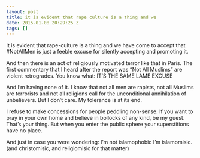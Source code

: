 ```yaml
---
layout: post
title: it is evident that rape culture is a thing and we
date: 2015-01-08 20:29:25 Z
tags: []
---
```

It is evident that rape-culture is a thing and we have come to accept that #NotAllMen is just a feeble excuse for silently accepting and promoting it.

And then there is an act of religiously motivated terror like that in Paris. The first commentary that I heard after the report was “Not All Muslims” are violent retrogrades. You know what: IT’S THE SAME LAME EXCUSE

And I’m having none of it. I know that not all men are rapists, not all Muslims are terrorists and not all religions call for the unconditional annihilation of unbelievers. But I don’t care. My tolerance is at its end.

I refuse to make concessions for people peddling non-sense. If you want to pray in your own home and believe in bollocks of any kind, be my guest. That’s your thing. But when you enter the public sphere your superstitions have no place.

And just in case you were wondering: I’m not islamophobic I’m islamomisic. (and christomisic, and religiomisic for that matter)
